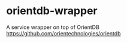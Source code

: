 orientdb-wrapper
================

A service wrapper on top of OrientDB https://github.com/orientechnologies/orientdb
